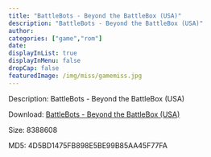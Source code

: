 ```yaml
---
title: "BattleBots - Beyond the BattleBox (USA)"
description: "BattleBots - Beyond the BattleBox (USA)"
author: 
categories: ["game","rom"]
date: 
displayInList: true
displayInMenu: false
dropCap: false
featuredImage: /img/miss/gamemiss.jpg
---
```


Description: BattleBots - Beyond the BattleBox (USA)

Download: <a style="text-decoration:underline;" href="https://mega.nz/#!6fRwGaRK!7iil410fs2urN5Sm1F_qIAVIi8vLNHwOPEZWrwhpKYA" target = "_blank" rel = "nofollow" > BattleBots - Beyond the BattleBox (USA)</a>

Size: 8388608

MD5: 4D5BD1475FB898E5BE99B85AA45F77FA

